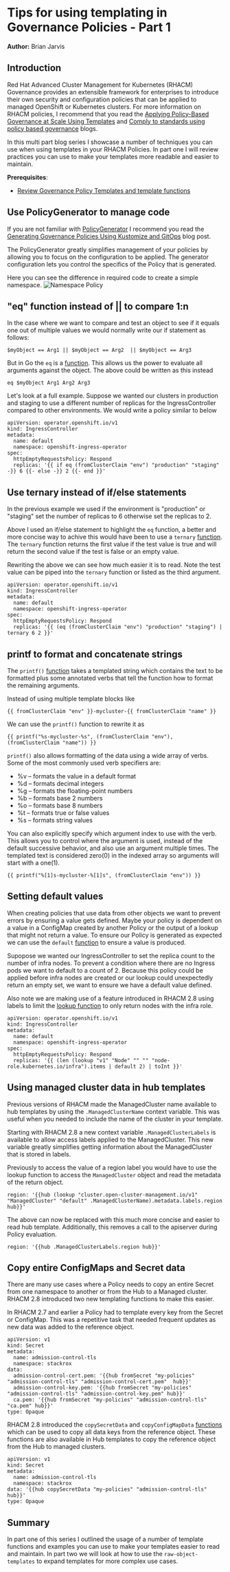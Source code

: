 # Tips for using templating in Governance Policies - Part 1

**Author:** Brian Jarvis

## Introduction

Red Hat Advanced Cluster Management for Kubernetes (RHACM) Governance provides an extensible framework for enterprises to introduce their own security and configuration policies that can be applied to managed OpenShift or Kubernetes clusters. For more information on RHACM policies, I recommend that you read the [Applying Policy-Based Governance at Scale Using Templates](https://cloud.redhat.com/blog/applying-policy-based-governance-at-scale-using-templates) and [Comply to standards using policy based governance](https://cloud.redhat.com/blog/comply-to-standards-using-policy-based-governance-of-red-hat-advanced-cluster-management-for-kubernetes) blogs.

In this multi part blog series I showcase a number of techniques you can use when using templates in your RHACM Policies. In part one I will review practices you can use to make your templates more readable and easier to maintain.

**Prerequisites**:
  - [Review Governance Policy Templates and template functions](https://access.redhat.com/documentation/en-us/red_hat_advanced_cluster_management_for_kubernetes/2.7/html-single/governance/index#support-templates-in-config-policies)


## Use PolicyGenerator to manage code
If you are not familiar with [PolicyGenerator](https://access.redhat.com/documentation/en-us/red_hat_advanced_cluster_management_for_kubernetes/2.7/html-single/governance/index#policy-generator) I recommend you read the [Generating Governance Policies Using Kustomize and GitOps](https://cloud.redhat.com/blog/generating-governance-policies-using-kustomize-and-gitops) blog post.

The PolicyGenerator greatly simplifies management of your policies by allowing you to focus on the configuration to be applied. The generator configuration lets you control the specifics of the Policy that is generated.

Here you can see the difference in required code to create a simple namespace.
![Namespace Policy](images/part1-policygenerator-0.png)

## "eq" function instead of || to compare 1:n
In the case where we want to compare and test an object to see if it equals one out of multiple values we would normally write our if statement as follows:
~~~
$myObject == Arg1 || $myObject == Arg2  || $myObject == Arg3
~~~

But in Go the `eq` is a [function](https://pkg.go.dev/text/template#hdr-Functions). This allows us the power to evaluate all arguments against the object. The above could be written as this instead
~~~
eq $myObject Arg1 Arg2 Arg3
~~~

Let's look at a full example. Suppose we wanted our clusters in production and staging to use a different number of replicas for the IngressController compared to other environments. We would write a policy similar to below
~~~
apiVersion: operator.openshift.io/v1
kind: IngressController
metadata:
  name: default
  namespace: openshift-ingress-operator
spec:
  httpEmptyRequestsPolicy: Respond
  replicas: '{{ if eq (fromClusterClaim "env") "production" "staging" -}} 6 {{- else -}} 2 {{- end }}'
~~~

## Use ternary instead of if/else statements
In the previous example we used if the environment is "production" or "staging" set the number of replicas to 6 otherwise set the replicas to 2.

Above I used an if/else statement to highlight the `eq` function, a better and more concise way to achive this would have been to use a `ternary` [function](https://masterminds.github.io/sprig/defaults.html). The `ternary` function returns the first value if the test value is true and will return the second value if the test is false or an empty value.

Rewriting the above we can see how much easier it is to read. Note the test value can be piped into the `ternary` function or listed as the third argument.
~~~
apiVersion: operator.openshift.io/v1
kind: IngressController
metadata:
  name: default
  namespace: openshift-ingress-operator
spec:
  httpEmptyRequestsPolicy: Respond
  replicas: '{{ (eq (fromClusterClaim "env") "production" "staging") | ternary 6 2 }}'
~~~

## printf to format and concatenate strings
The `printf()` [function](https://pkg.go.dev/fmt) takes a templated string which contains the text to be formatted plus some annotated verbs that tell the function how to format the remaining arguments.

Instead of using multiple template blocks like
~~~
{{ fromClusterClaim "env" }}-mycluster-{{ fromClusterClaim "name" }}
~~~

We can use the `printf()` function to rewrite it as
~~~
{{ printf("%s-mycluster-%s", (fromClusterClaim "env"), (fromClusterClaim "name")) }}
~~~

`printf()` also allows formatting of the data using a wide array of verbs. Some of the most commonly used verb specifiers are:
- %v – formats the value in a default format
- %d – formats decimal integers
- %g – formats the floating-point numbers
- %b – formats base 2 numbers
- %o – formats base 8 numbers
- %t – formats true or false values
- %s – formats string values

You can also explicitly specify which argument index to use with the verb. This allows you to control where the argument is used, instead of the default successive behavior, and also use an argument multiple times. The templated text is considered zero(0) in the indexed array so arguments will start with a one(1).
~~~
{{ printf("%[1]s-mycluster-%[1]s", (fromClusterClaim "env")) }}
~~~

## Setting default values
When creating policies that use data from other objects we want to prevent errors by ensuring a value gets defined. Maybe your policy is dependent on a value in a ConfigMap created by another Policy or the output of a lookup that might not return a value. To ensure our Policy is generated as expected we can use the `default` [function](https://masterminds.github.io/sprig/defaults.html) to ensure a value is produced.

Supopose we wanted our IngressController to set the replica count to the number of infra nodes. To prevent a condition where there are no Ingress pods we want to default to a count of 2. Because this policy could be applied before infra nodes are created or our lookup could unexpectedly return an empty set, we want to ensure we have a default value defined.

Also note we are making use of a feature introduced in RHACM 2.8 using labels to limit the [lookup function](https://access.redhat.com/documentation/en-us/red_hat_advanced_cluster_management_for_kubernetes/2.8/html-single/governance/index#lookup-func) to only return nodes with the infra role.
~~~
apiVersion: operator.openshift.io/v1
kind: IngressController
metadata:
  name: default
  namespace: openshift-ingress-operator
spec:
  httpEmptyRequestsPolicy: Respond
  replicas: '{{ (len (lookup "v1" "Node" "" "" "node-role.kubernetes.io/infra").items | default 2) | toInt }}'
~~~

## Using managed cluster data in hub templates
Previous versions of RHACM made the ManagedCluster name available to hub templates by using the `.ManagedClusterName` context variable. This was useful when you needed to include the name of the cluster in your template.

Starting with RHACM 2.8 a new context variable `.ManagedClusterLabels` is available to allow access labels applied to the ManagedCluster. This new variable greatly simplifies getting information about the ManagedCluster that is stored in labels.

Previously to access the value of a region label you would have to use the lookup function to access the `ManagedCluster` object and read the metadata of the return object.
~~~
region: '{{hub (lookup "cluster.open-cluster-management.io/v1" "ManagedCluster" "default" .ManagedClusterName).metadata.labels.region hub}}'
~~~

The above can now be replaced with this much more concise and easier to read hub template. Additionally, this removes a call to the apiserver during Policy evaluation.
~~~
region: '{{hub .ManagedClusterLabels.region hub}}'
~~~

## Copy entire ConfigMaps and Secret data
There are many use cases where a Policy needs to copy an entire Secret from one namespace to another or from the Hub to a Managed cluster. RHACM 2.8 introduced two new templating functions to make this easier.

In RHACM 2.7 and earlier a Policy had to template every key from the Secret or ConfigMap. This was a repetitive task that needed frequent updates as new data was added to the reference object.
~~~
apiVersion: v1
kind: Secret
metadata:
  name: admission-control-tls
  namespace: stackrox
data:
  admission-control-cert.pem: '{{hub fromSecret "my-policies" "admission-control-tls" "admission-control-cert.pem"  hub}}'
  admission-control-key.pem: '{{hub fromSecret "my-policies" "admission-control-tls" "admission-control-key.pem" hub}}'
  ca.pem: '{{hub fromSecret "my-policies" "admission-control-tls" "ca.pem" hub}}'
type: Opaque
~~~

RHACM 2.8 introduced the `copySecretData` and `copyConfigMapData` [functions](https://access.redhat.com/documentation/en-us/red_hat_advanced_cluster_management_for_kubernetes/2.8/html-single/governance/index#copysecretdata-function) which can be used to copy all data keys from the reference object. These functions are also available in Hub templates to copy the reference object from the Hub to managed clusters.
~~~
apiVersion: v1
kind: Secret
metadata:
  name: admission-control-tls
  namespace: stackrox
data: '{{hub copySecretData "my-policies" "admission-control-tls" hub}}'
type: Opaque
~~~

## Summary
In part one of this series I outlined the usage of a number of template functions and examples you can use to make your templates easier to read and maintain. In part two we will look at how to use the `raw-object-templates` to expand templates for more complex use cases.
